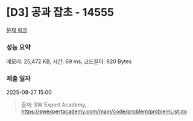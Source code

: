 # [D3] 공과 잡초 - 14555 

[문제 링크](https://swexpertacademy.com/main/code/problem/problemDetail.do?contestProbId=AYGtoa3qARcDFARC) 

### 성능 요약

메모리: 25,472 KB, 시간: 69 ms, 코드길이: 920 Bytes

### 제출 일자

2025-08-27 15:00



> 출처: SW Expert Academy, https://swexpertacademy.com/main/code/problem/problemList.do